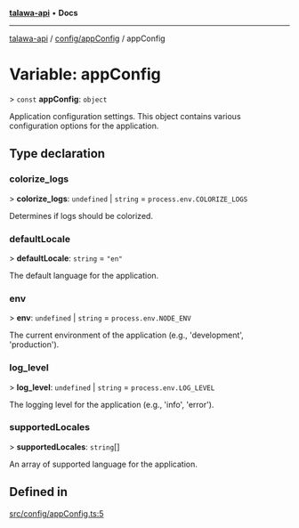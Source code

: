 [**talawa-api**](../../../README.md) • **Docs**

***

[talawa-api](../../../modules.md) / [config/appConfig](../README.md) / appConfig

# Variable: appConfig

\> `const` **appConfig**: `object`

Application configuration settings.
This object contains various configuration options for the application.

## Type declaration

### colorize\_logs

\> **colorize\_logs**: `undefined` \| `string` = `process.env.COLORIZE_LOGS`

Determines if logs should be colorized.

### defaultLocale

\> **defaultLocale**: `string` = `"en"`

The default language for the application.

### env

\> **env**: `undefined` \| `string` = `process.env.NODE_ENV`

The current environment of the application (e.g., 'development', 'production').

### log\_level

\> **log\_level**: `undefined` \| `string` = `process.env.LOG_LEVEL`

The logging level for the application (e.g., 'info', 'error').

### supportedLocales

\> **supportedLocales**: `string`[]

An array of supported language for the application.

## Defined in

[src/config/appConfig.ts:5](https://github.com/PalisadoesFoundation/talawa-api/blob/5e38dbf44e47f2fc703410fad29ab5c8f7f26c77/src/config/appConfig.ts#L5)
